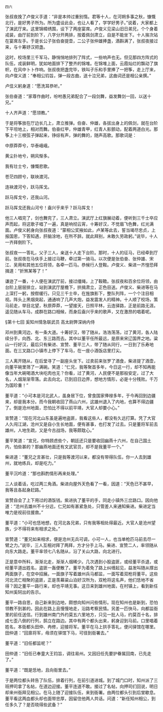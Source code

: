     四六 

   张叔夜挽了卢俊义手道：“非是本帅过重别惰。君等十人，在河朔多事之秋，慷慨北行，是好男子所为。所为盛设此会，也让人看了，学学好男子。”说着，大家都上了演武厅来。这里锦幛绣围，设下了两座宴席。卢俊义见梁山旧日弟兄，个个身着戎装，由厅前到阶下，八字分开两排，按着佩剑肃立，自是不能坐下。十人挨次站在宴席左手。于是长公子张伯奋提壶，二公子张仲雄捧盏，酒斟满了，张叔夜接过来，与十筹妤汉把盏。

   这时，校场里三千军马，静悄悄地排列了阵式，一些响声也无。但见那四方阵式的队伍，戎装鲜明，犹如地面排下了整齐的锦堆。在锦堆上面，云霞灿烂的飘动了旗帜，在风中卜卜作响。张叔夜把盏完毕，铁叫子乐和手里捧了一把筝，走上厅来，向卢俊义道：“奉相公钧旨，弹一段古曲，送十泣兄弟，这曲词还是相公亲撰。”

   卢佳义躬身道：“愿洗耳恭听。”

   张伯奋道：“家尊作曲时，吩咐愚兄弟配合了一段剑舞，益发舞剑一回，以送十兄。”

   十人齐声道：“愿领教。”

   于是将筝放在厅边长几上，肃立推弹。伯奋、仲雄，各拔出身上的佩剑，就在台阶下平坦地上，相对而舞。伯奋红甲，仲雄青甲，红青人影颤动，配着两道白光。那筝上十三根弦子弹起来，铮综有声，弹的舞的，随声高歌。那歌词是：

   中原莽莽兮，华泰峨峨。

   黄尘扑地兮，朔风惭多。

   我有壮士兮，慷慨悲歌。

   苍茫四顾兮，联袂渡河。

   连袂渡河兮，跃马挥戈。

   跃马挥戈兮，还我山河。

   跃马挥戈还我山河兮！盍兴乎来乎？跃马挥戈！

   他三人唱完了，剑也舞完了，三人肃立。演武厅上红旗展动着，便听到三千士卒应声而起，将这歌子唱了一遍，真是响彻云宵，十筹好汉，不觉眉飞色舞，红光满面。卢俊义躬身向张叔夜道：“蒙相公奖掖如此，卢某等此去，誓当竭尽忠贞，上报国恩，下答知遇，肝脑涂地，在所不辞。就此拜别，未敢久劳政躬。”说毕，十人一齐拜倒阶下。

   张叔夜一一答礼，父子三人，亲送十人走下台阶。那时，十人的征马，已经牵到厅前。张叔夜在马伕手上接过马鞭，牵过第一骑马。以次便是张伯奋、张仲雄、宋江、吴用和其他五位将领，各牵一匹马。恭候行人登鞍。卢俊义、柴进一齐惶恐拜揖道：“折煞某等了！”

   谦逊了一番，十人便在演武厅前，接过缰绳，上了鞍韂。张叔夜和百余位将领，由台阶上层层排立，站到演武厅屋檐下，拱揖肃立，正色目送。卢俊义、柴进等在马上深打一躬，按辔缓行。只见三千士卒，在旌旗影下，整队列阵，一个个注目相视。阵头上黑烟突起，通通响了几声大炮，益发震发人的精神。十人顺了校场，策马前走，举目北望，秋原莽莽，一望接天，日照平林，云连驿路，正是前路无涯。遥见随从车马，成群在路口相候，而身后盍兴乎来的歌声，又在激昂的唱着呢。

   §第十七回 奚知州情急联武员 高太尉弊深纳内侍

   邓州到黄河边，有一条大道。十筹好汉，带了随从，浩浩荡荡，过了黄河，各人陆续分手，向西、北、东三路而去。其中以董平任所最远，是原来宋辽国界之地。粱山一行好汉，最后只有柴进、宣赞、董平三人，带了随从同行，一日到了乐寿地面。在三叉路口小镇市上停下了车马，在一座小酒饭店里打尖。

   三人离开随从，在后堂寻了一副座头坐下。过卖前来张罗了酒食，柴进提了酒壶，向董平碗里筛了一满碗。笑道：“仁兄，我等聚首多年，今日这一行，却不知再能像当年大碗喝酒大块吃肉也无？你看，过了黄河，人民便不是那般安定，过了大名，人烟渐渐零落。此去向北，已到旧日边界，想地方情形，必是十分残败。千万为国珍重！”

   董平道：“小可本是河北武人，虽身居下位，曾食国家俸禄多年，于今再回到边疆来，却是我本分。而今我朝收回了燕山六州，这雄州退入了内地，也算不得边疆了。倒是沧州地面，恐怕比不得以前平靖，大官人却要小心。”

   宣赞道：“现在河北山东虽是遍地盗匪，我看这些人，都没有久远打算。凭了大官人久闯江湖，沧州又是自小生长地面，便有甚事，也打发了过去。只是董将军前去雄州，人地生疏，又是今古战场，我等颇耽心。”

   董平笑道：“宣兄，你特顾虑些个，朝廷还只是要收回幽燕十六州，在自己国土内，怕些甚的？那幽燕地面还有文武官员，却不是我董平一个。”

   柴进道：“董兄之言甚壮，只是我等渡河以来，都没有带得队伍，你一人去到雄州，就地练兵，却是吃力。”

   董平沉吟道：“那也斟酌情形再来处理。”

   三人谈着话，吃过两三角酒。柴进向屋外天色看了一看，因道：“天色已不甚早，我等且各起身赶路。”

   宣赞自会了上下用过的酒饭钱。紫进执了董平的手，同走小镇外三岔路口。因向他道：“沧州去雄州不十分远，仁兄如有甚紧急处，只管差人来通知柴进。柴进定当唯力是视前往援救。”

   董平道：“小可也恁地想，在河北各兄弟，只有我等相处得最近。大官人是沧州望族，少不得将来有相求之处。”

   宣赞道：“董兄如来相求，便是沧州无兵可调，小可一人，也当单枪匹马前去尽一臂之力。”说毕，三人互相对拜了两拜，方才分手上马。柴进、宣赞二人，率领随从向东大路走。董平率领七八名随从，沿了关山大路，向北进行。

   正是意中所料，渐渐北走，渐渐人烟稀少。几次遇到小股盗匪，或经董平杀退，或经董平道出姓名，盗匪一轰便散了。董平为着免了路上纠缠起见，益发叫随从撑出两面旗子，在空中招展。一面旗子写着雄州兵马都监，一面写着双枪将董平。这些河北流亡相聚的盗匪，正是羡幕粱山泊好汉所为，双枪将这名声，他们恁地不省得？因之董平一路行来，却也平靖无事。这日来到雄州地面，在村镇上，看到新任知州奚轲出的告示。

   董平一路自思，自己新来到边地，颇想向知州问些情形。现在知州也是新到，恐怕领教不到甚的。因此在路上且慢慢地走，沿路考察民情。另差一匹快马，向都监衙里的前任送信。行到雄州南门外约莫五六里地方，只见一批人马，约莫百十名，排成七歪八倒的行列，鹄立在路边。其中有两个都头出来，躬身迎到马前。口里唱着姓名，本衙都头田仲、冉修，迎接将军。董平在马上拱手答礼，便问驿馆在哪里。田仲道：“回禀将军，毋须在驿馆下马，可径到衙署去。”

   董平道：“旧任都监呢？”

   田仲道：“旧任已奉童大王钧旨，调往易州。又因旧任先要护眷属回南，已先走了。”

   董平道：“既是恁地，且向衙里去。”

   于是两位都头转告了队伍，排着行列，在前引道进城。到了城门口时，知州派了三班押司拿了名帖，在道边迎接。董平连道不敢。接过了名帖，向押司们回说，明日却来州衙拜见相公。在马上随了迎接队伍，来到衙署。由两位都头引到后堂歇息。董平看这两血都头却也面带忠厚，因留住他两人共话。问道：“新任知州相公，到任多久了？是否晓得些武备？”

